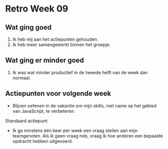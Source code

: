 # Retro Week 09

## Wat ging goed
1. Ik heb mij aan het actiepunten gehouden.
2. Ik heb meer samengewerkt binnen het groepje.

## Wat ging er minder goed
1. Ik was wat minder productief in de tweede helft van de week dan normaal.

## Actiepunten voor volgende week
* Blijven oefenen in de vakantie om mijn skills, met name op het gebied van JavaScript, te verbeteren.

Standaard actiepunt:
* Ik ga minstens één keer per week een vraag stellen aan mijn teamgenoten. Als ik geen vraag heb, vraag ik hoe anderen een bepaalde opdracht hebben uitgevoerd.
